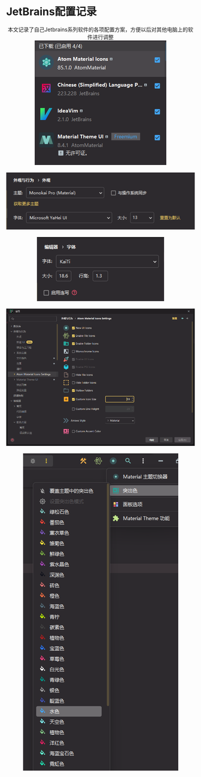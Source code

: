 # JetBrains配置记录

<center>本文记录了自己Jetbrains系列软件的各项配置方案，方便以后对其他电脑上的软件进行调整</center>

<center>
    <img src="../99.Figure/03-003/image-20230312120133.png" alt="image-20230312120133" style="zoom:100%;" />
    <br><br>
    <img src="../99.Figure/03-003/image-20230111183809780.png" alt="image-20230111183809780" style="zoom:100%;" />
	<br><br>
    <img src="../99.Figure/03-003/image-20230111183936359.png" alt="image-20230111183936359" style="zoom:100%;" />
    <br><br>
    <img src="../99.Figure/03-003/image-20230111184050923.png" alt="image-20230111184050923" style="zoom:80%;" />
    <br><br>
    <img src="../99.Figure/03-003/image-20230111184259128.png" alt="image-20230111184259128" style="zoom:100%;" />
</center>
